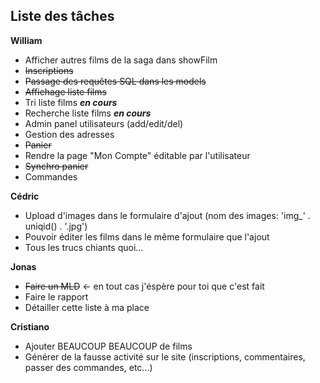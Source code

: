 ## Liste des tâches

**William**

* Afficher autres films de la saga dans showFilm
* ~~Inscriptions~~
* ~~Passage des requêtes SQL dans les models~~
* ~~Affichage liste films~~
* Tri liste films ***en cours***
* Recherche liste films ***en cours***
* Admin panel utilisateurs (add/edit/del)
* Gestion des adresses
* ~~Panier~~
* Rendre la page "Mon Compte" éditable par l'utilisateur
* ~~Synchro panier~~
* Commandes

**Cédric**

* Upload d'images dans le formulaire d'ajout (nom des images: 'img_' . uniqid() . '.jpg')
* Pouvoir éditer les films dans le même formulaire que l'ajout
* Tous les trucs chiants quoi...

**Jonas**

* ~~Faire un MLD~~ <- en tout cas j'éspère pour toi que c'est fait
* Faire le rapport
* Détailler cette liste à ma place

**Cristiano**

* Ajouter BEAUCOUP BEAUCOUP de films
* Générer de la fausse activité sur le site (inscriptions, commentaires, passer des commandes, etc...)
